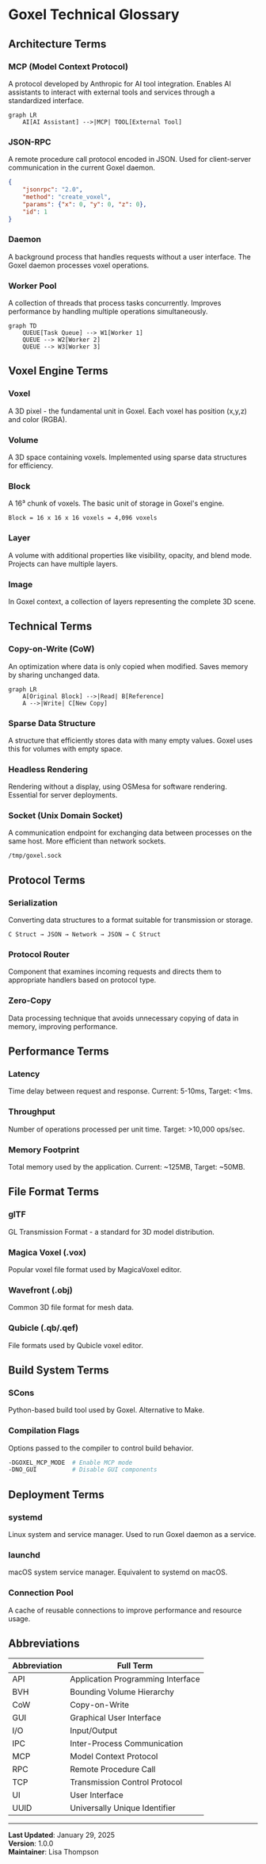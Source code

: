 # Goxel Technical Glossary

## Architecture Terms

### **MCP (Model Context Protocol)**
A protocol developed by Anthropic for AI tool integration. Enables AI assistants to interact with external tools and services through a standardized interface.

```mermaid
graph LR
    AI[AI Assistant] -->|MCP| TOOL[External Tool]
```

### **JSON-RPC**
A remote procedure call protocol encoded in JSON. Used for client-server communication in the current Goxel daemon.

```json
{
    "jsonrpc": "2.0",
    "method": "create_voxel",
    "params": {"x": 0, "y": 0, "z": 0},
    "id": 1
}
```

### **Daemon**
A background process that handles requests without a user interface. The Goxel daemon processes voxel operations.

### **Worker Pool**
A collection of threads that process tasks concurrently. Improves performance by handling multiple operations simultaneously.

```mermaid
graph TD
    QUEUE[Task Queue] --> W1[Worker 1]
    QUEUE --> W2[Worker 2]
    QUEUE --> W3[Worker 3]
```

## Voxel Engine Terms

### **Voxel**
A 3D pixel - the fundamental unit in Goxel. Each voxel has position (x,y,z) and color (RGBA).

### **Volume**
A 3D space containing voxels. Implemented using sparse data structures for efficiency.

### **Block**
A 16³ chunk of voxels. The basic unit of storage in Goxel's engine.

```
Block = 16 x 16 x 16 voxels = 4,096 voxels
```

### **Layer**
A volume with additional properties like visibility, opacity, and blend mode. Projects can have multiple layers.

### **Image**
In Goxel context, a collection of layers representing the complete 3D scene.

## Technical Terms

### **Copy-on-Write (CoW)**
An optimization where data is only copied when modified. Saves memory by sharing unchanged data.

```mermaid
graph LR
    A[Original Block] -->|Read| B[Reference]
    A -->|Write| C[New Copy]
```

### **Sparse Data Structure**
A structure that efficiently stores data with many empty values. Goxel uses this for volumes with empty space.

### **Headless Rendering**
Rendering without a display, using OSMesa for software rendering. Essential for server deployments.

### **Socket (Unix Domain Socket)**
A communication endpoint for exchanging data between processes on the same host. More efficient than network sockets.

```
/tmp/goxel.sock
```

## Protocol Terms

### **Serialization**
Converting data structures to a format suitable for transmission or storage.

```
C Struct → JSON → Network → JSON → C Struct
```

### **Protocol Router**
Component that examines incoming requests and directs them to appropriate handlers based on protocol type.

### **Zero-Copy**
Data processing technique that avoids unnecessary copying of data in memory, improving performance.

## Performance Terms

### **Latency**
Time delay between request and response. Current: 5-10ms, Target: <1ms.

### **Throughput**
Number of operations processed per unit time. Target: >10,000 ops/sec.

### **Memory Footprint**
Total memory used by the application. Current: ~125MB, Target: ~50MB.

## File Format Terms

### **glTF**
GL Transmission Format - a standard for 3D model distribution.

### **Magica Voxel (.vox)**
Popular voxel file format used by MagicaVoxel editor.

### **Wavefront (.obj)**
Common 3D file format for mesh data.

### **Qubicle (.qb/.qef)**
File formats used by Qubicle voxel editor.

## Build System Terms

### **SCons**
Python-based build tool used by Goxel. Alternative to Make.

### **Compilation Flags**
Options passed to the compiler to control build behavior.

```bash
-DGOXEL_MCP_MODE  # Enable MCP mode
-DNO_GUI          # Disable GUI components
```

## Deployment Terms

### **systemd**
Linux system and service manager. Used to run Goxel daemon as a service.

### **launchd**
macOS system service manager. Equivalent to systemd on macOS.

### **Connection Pool**
A cache of reusable connections to improve performance and resource usage.

## Abbreviations

| Abbreviation | Full Term |
|--------------|-----------|
| API | Application Programming Interface |
| BVH | Bounding Volume Hierarchy |
| CoW | Copy-on-Write |
| GUI | Graphical User Interface |
| I/O | Input/Output |
| IPC | Inter-Process Communication |
| MCP | Model Context Protocol |
| RPC | Remote Procedure Call |
| TCP | Transmission Control Protocol |
| UI | User Interface |
| UUID | Universally Unique Identifier |

---

**Last Updated**: January 29, 2025  
**Version**: 1.0.0  
**Maintainer**: Lisa Thompson